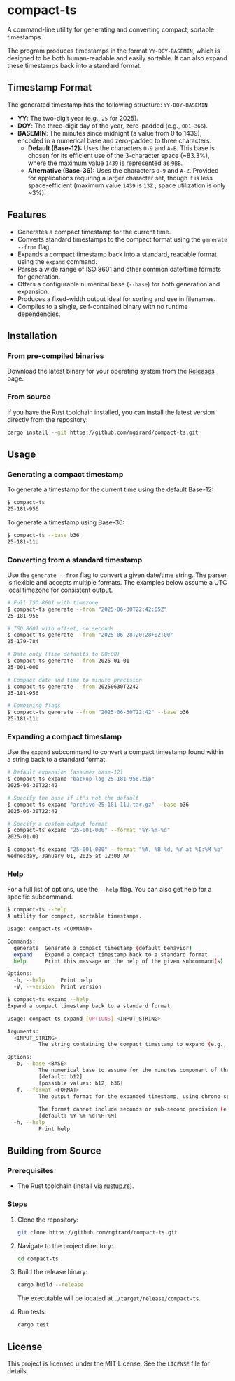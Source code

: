 # compact-ts

A command-line utility for generating and converting compact, sortable timestamps.

The program produces timestamps in the format `YY-DOY-BASEMIN`, which is designed to be both human-readable and easily sortable. It can also expand these timestamps back into a standard format.

## Timestamp Format

The generated timestamp has the following structure: `YY-DOY-BASEMIN`

* **YY**: The two-digit year (e.g., `25` for 2025).
* **DOY**: The three-digit day of the year, zero-padded (e.g., `001`–`366`).
* **BASEMIN**: The minutes since midnight (a value from 0 to 1439), encoded in a numerical base and zero-padded to three characters.
    * **Default (Base-12):** Uses the characters `0-9` and `A-B`. This base is chosen for its efficient use of the 3-character space (~83.3%), where the maximum value `1439` is represented as `9BB`.
    * **Alternative (Base-36):** Uses the characters `0-9` and `A-Z`. Provided for applications requiring a larger character set, though it is less space-efficient (maximum value `1439` is `13Z` ; space utilization is only ~3%).

## Features

* Generates a compact timestamp for the current time.
* Converts standard timestamps to the compact format using the `generate --from` flag.
* Expands a compact timestamp back into a standard, readable format using the `expand` command.
* Parses a wide range of ISO 8601 and other common date/time formats for generation.
* Offers a configurable numerical base (`--base`) for both generation and expansion.
* Produces a fixed-width output ideal for sorting and use in filenames.
* Compiles to a single, self-contained binary with no runtime dependencies.

## Installation

### From pre-compiled binaries

Download the latest binary for your operating system from the [Releases](https://github.com/ngirard/compact-ts/releases) page.

### From source

If you have the Rust toolchain installed, you can install the latest version directly from the repository:
```sh
cargo install --git https://github.com/ngirard/compact-ts.git
```

## Usage

### Generating a compact timestamp

To generate a timestamp for the current time using the default Base-12:
```sh
$ compact-ts
25-181-956
```

To generate a timestamp using Base-36:
```sh
$ compact-ts --base b36
25-181-11U
```

### Converting from a standard timestamp

Use the `generate --from` flag to convert a given date/time string. The parser is flexible and accepts multiple formats. The examples below assume a UTC local timezone for consistent output.

```sh
# Full ISO 8601 with timezone
$ compact-ts generate --from "2025-06-30T22:42:05Z"
25-181-956

# ISO 8601 with offset, no seconds
$ compact-ts generate --from "2025-06-28T20:28+02:00"
25-179-784

# Date only (time defaults to 00:00)
$ compact-ts generate --from 2025-01-01
25-001-000

# Compact date and time to minute precision
$ compact-ts generate --from 20250630T2242
25-181-956

# Combining flags
$ compact-ts generate --from "2025-06-30T22:42" --base b36
25-181-11U
```

### Expanding a compact timestamp

Use the `expand` subcommand to convert a compact timestamp found within a string back to a standard format.

```sh
# Default expansion (assumes base-12)
$ compact-ts expand "backup-log-25-181-956.zip"
2025-06-30T22:42

# Specify the base if it's not the default
$ compact-ts expand "archive-25-181-11U.tar.gz" --base b36
2025-06-30T22:42

# Specify a custom output format
$ compact-ts expand "25-001-000" --format "%Y-%m-%d"
2025-01-01

$ compact-ts expand "25-001-000" --format "%A, %B %d, %Y at %I:%M %p"
Wednesday, January 01, 2025 at 12:00 AM
```

### Help

For a full list of options, use the `--help` flag. You can also get help for a specific subcommand.
```sh
$ compact-ts --help
A utility for compact, sortable timestamps.

Usage: compact-ts <COMMAND>

Commands:
  generate  Generate a compact timestamp (default behavior)
  expand    Expand a compact timestamp back to a standard format
  help      Print this message or the help of the given subcommand(s)

Options:
  -h, --help     Print help
  -V, --version  Print version

$ compact-ts expand --help
Expand a compact timestamp back to a standard format

Usage: compact-ts expand [OPTIONS] <INPUT_STRING>

Arguments:
  <INPUT_STRING>
          The string containing the compact timestamp to expand (e.g., "log-25-181-956.txt")

Options:
  -b, --base <BASE>
          The numerical base to assume for the minutes component of the timestamp
          [default: b12]
          [possible values: b12, b36]
  -f, --format <FORMAT>
          The output format for the expanded timestamp, using chrono specifiers.
          
          The format cannot include seconds or sub-second precision (e.g., %S, %s, %f)
          [default: %Y-%m-%dT%H:%M]
  -h, --help
          Print help
```

## Building from Source

### Prerequisites

* The Rust toolchain (install via [rustup.rs](https://rustup.rs/)).

### Steps

1. Clone the repository:
    ```sh
    git clone https://github.com/ngirard/compact-ts.git
    ```
2. Navigate to the project directory:
    ```sh
    cd compact-ts
    ```
3. Build the release binary:
    ```sh
    cargo build --release
    ```
    The executable will be located at `./target/release/compact-ts`.

4. Run tests:
    ```sh
    cargo test
    ```

## License

This project is licensed under the MIT License. See the `LICENSE` file for details.
